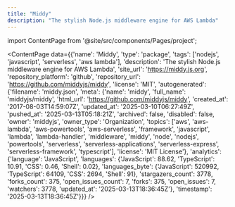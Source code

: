 ```yaml
---
title: "Middy"
description: "The stylish Node.js middleware engine for AWS Lambda"
---
```

import ContentPage from '@site/src/components/Pages/project';

<ContentPage
    data={{'name': 'Middy', 'type': 'package', 'tags': ['nodejs', 'javascript', 'serverless', 'aws lambda'], 'description': 'The stylish Node.js middleware engine for AWS Lambda', 'site_url': 'https://middy.js.org', 'repository_platform': 'github', 'repository_url': 'https://github.com/middyjs/middy', 'license': 'MIT', 'autogenerated': {'filename': 'middy.json', 'meta': {'name': 'middy', 'full_name': 'middyjs/middy', 'html_url': 'https://github.com/middyjs/middy', 'created_at': '2017-08-03T14:59:07Z', 'updated_at': '2025-03-10T06:27:49Z', 'pushed_at': '2025-03-13T05:18:21Z', 'archived': false, 'disabled': false, 'owner': 'middyjs', 'owner_type': 'Organization', 'topics': ['aws', 'aws-lambda', 'aws-powertools', 'aws-serverless', 'framework', 'javascript', 'lambda', 'lambda-handler', 'middleware', 'middy', 'node', 'nodejs', 'powertools', 'serverless', 'serverless-applications', 'serverless-express', 'serverless-framework', 'typescript'], 'license': 'MIT License'}, 'analytics': {'language': 'JavaScript', 'languages': {'JavaScript': 88.62, 'TypeScript': 10.91, 'CSS': 0.46, 'Shell': 0.02}, 'languages_byte': {'JavaScript': 520992, 'TypeScript': 64109, 'CSS': 2694, 'Shell': 91}, 'stargazers_count': 3778, 'forks_count': 375, 'open_issues_count': 7, 'forks': 375, 'open_issues': 7, 'watchers': 3778, 'updated_at': '2025-03-13T18:36:45Z'}, 'timestamp': '2025-03-13T18:36:45Z'}}}
/>
